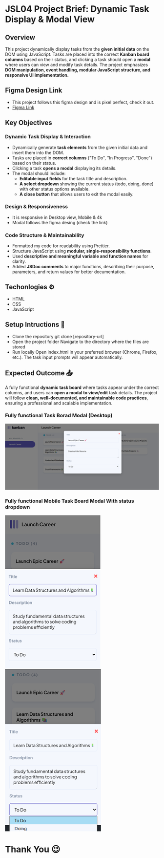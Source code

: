 # JSL04 Project Brief: Dynamic Task Display & Modal View

## Overview

This project dynamically display tasks from the **given initial data** on the DOM using JavaScript. Tasks are placed into the correct **Kanban board columns** based on their status, and clicking a task should open a **modal** where users can view and modify task details. The project emphasizes **DOM manipulation, event handling, modular JavaScript structure, and responsive UI implementation.**


## Figma Design Link
 - This project follows this figma design and is pixel perfect, check it out.
 - [Figma Link](https://www.figma.com/design/y7bFCUYL5ZHfPeojACBXg2/Challenges-%7C-JSL?node-id=0-1&p=f&t=Ki0CZk0RAjrk9Fhs-0)

## Key Objectives

### Dynamic Task Display & Interaction

- Dynamically generate **task elements** from the given initial data and insert them into the DOM.
- Tasks are placed in  **correct columns** ("To Do", "In Progress", "Done") based on their status.
- Clicking a task **opens a modal** displaying its details.
- The modal should include:
  - **Editable input fields** for the task title and description.
  - **A select dropdown** showing the current status (todo, doing, done) with other status options available.
  - **A close button** that allows users to exit the modal easily.

### Design & Responsiveness
- It is responsive in Desktop view, Mobile & 4k
- Modal follows the figma desing (check the link)

### Code Structure & Maintainability 

- Formatted my code for readability using Prettier.
- Structure JavaScript using **modular, single-responsibility functions**.
- Used **descriptive and meaningful variable and function names** for clarity.
- Added **JSDoc comments** to major functions, describing their purpose, parameters, and return values for better documentation.

## Techonlogies ⚙️

- HTML
- CSS
- JavaScript

## Setup Intructions 🚀

- Clone the repository git clone [repository-url]
- Open the project folder Navigate to the directory where the files are stored
- Run locally Open index.html in your preferred browser (Chrome, Firefox, etc.). The task input prompts will appear automatically.


## Expected Outcome 📤

A fully functional **dynamic task board** where tasks appear under the correct columns, and users can **open a modal to view/edit** task details. The project will follow **clean, well-documented, and maintainable code practices**, ensuring a professional and scalable implementation.

 ### Fully functional Task Borad Modal (Desktop)

![Desktop-modal](./assets/Desktop-modal.png)

### Fully functional Mobile Task Board Modal With status dropdown

![mobile-modal-without-dropdown](./assets/mobile-modal1.png)   ![mobile-modal-withstatus-dropdown](./assets/mobile-modal2.png)


# Thank You 😉
